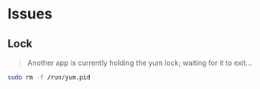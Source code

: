 # Issues

## Lock

> Another app is currently holding the yum lock; waiting for it to exit...

```sh
sudo rm -f /run/yum.pid
```
